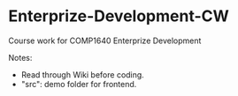 # Enterprize-Development-CW
Course work for COMP1640 Enterprize Development 

Notes:
- Read through Wiki before coding.
- "src": demo folder for frontend.

